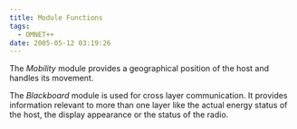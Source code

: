 ```yaml
---
title: Module Functions
tags:
  - OMNET++
date: 2005-05-12 03:19:26
---
```


The _Mobility_ module provides a geographical position of the host and handles its movement.

The _Blackboard_ module is used for cross layer communication. It provides information relevant to more than one layer like the actual energy status of the host, the display appearance or the status of the radio.
